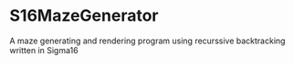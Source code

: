 # S16MazeGenerator
A maze generating and rendering program using recurssive backtracking written in Sigma16
